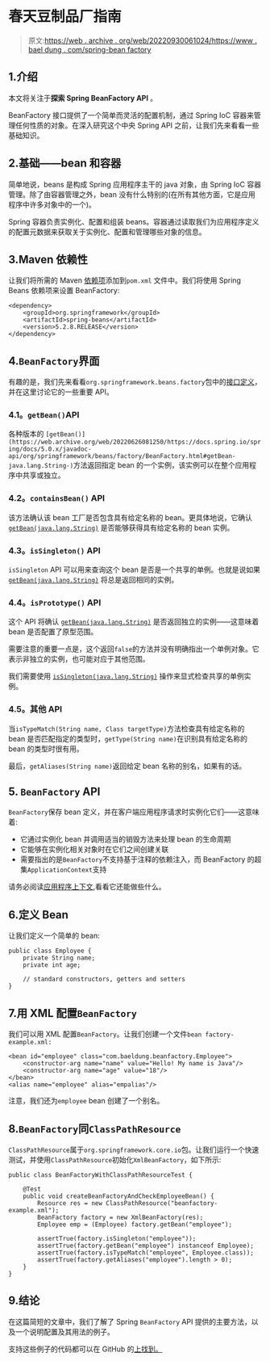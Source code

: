 # 春天豆制品厂指南

> 原文:[https://web . archive . org/web/20220930061024/https://www . bael dung . com/spring-bean factory](https://web.archive.org/web/20220930061024/https://www.baeldung.com/spring-beanfactory)

## 1.介绍

本文将关注于**探索 Spring BeanFactory API** 。

BeanFactory 接口提供了一个简单而灵活的配置机制，通过 Spring IoC 容器来管理任何性质的对象。在深入研究这个中央 Spring API 之前，让我们先来看看一些基础知识。

## 2.基础——bean 和容器

简单地说，beans 是构成 Spring 应用程序主干的 java 对象，由 Spring IoC 容器管理。除了由容器管理之外，bean 没有什么特别的(在所有其他方面，它是应用程序中许多对象中的一个)。

Spring 容器负责实例化、配置和组装 beans。容器通过读取我们为应用程序定义的配置元数据来获取关于实例化、配置和管理哪些对象的信息。

## 3.Maven 依赖性

让我们将所需的 Maven [依赖项](https://web.archive.org/web/20220626081250/https://search.maven.org/classic/#search%7Cga%7C1%7Cg%3A%22org.springframework%22%20AND%20a%3A%22spring-beans%22)添加到`pom.xml` 文件中。我们将使用 Spring Beans 依赖项来设置 BeanFactory:

```
<dependency>
    <groupId>org.springframework</groupId>
    <artifactId>spring-beans</artifactId>
    <version>5.2.8.RELEASE</version>
</dependency>
```

## 4.`BeanFactory`界面

有趣的是，我们先来看看`org.springframework.beans.factory`包中的[接口定义](https://web.archive.org/web/20220626081250/https://github.com/spring-projects/spring-framework/blob/master/spring-beans/src/main/java/org/springframework/beans/factory/BeanFactory.java)，并在这里讨论它的一些重要 API。

### **4.1。`getBean()`API**

各种版本的 `[getBean()](https://web.archive.org/web/20220626081250/https://docs.spring.io/spring/docs/5.0.x/javadoc-api/org/springframework/beans/factory/BeanFactory.html#getBean-java.lang.String-)`方法返回指定 bean 的一个实例，该实例可以在整个应用程序中共享或独立。

### **4.2。`containsBean()` API**

该方法确认该 bean 工厂是否包含具有给定名称的 bean。更具体地说，它确认 [`getBean(java.lang.String)`](https://web.archive.org/web/20220626081250/https://docs.spring.io/spring/docs/5.0.x/javadoc-api/org/springframework/beans/factory/BeanFactory.html#getBean-java.lang.String-) 是否能够获得具有给定名称的 bean 实例。

### **4.3。`isSingleton()` API**

`isSingleton` API 可以用来查询这个 bean 是否是一个共享的单例。也就是说如果 [`getBean(java.lang.String)`](https://web.archive.org/web/20220626081250/https://docs.spring.io/spring/docs/5.0.x/javadoc-api/org/springframework/beans/factory/BeanFactory.html#getBean-java.lang.String-) 将总是返回相同的实例。

### **4.4。`isPrototype()` API**

这个 API 将确认 [`getBean(java.lang.String)`](https://web.archive.org/web/20220626081250/https://docs.spring.io/spring/docs/5.0.x/javadoc-api/org/springframework/beans/factory/BeanFactory.html#getBean-java.lang.String-) 是否返回独立的实例——这意味着 bean 是否配置了原型范围。

需要注意的重要一点是，这个返回`false`的方法并没有明确指出一个单例对象。它表示非独立的实例，也可能对应于其他范围。

我们需要使用 [`isSingleton(java.lang.String)`](https://web.archive.org/web/20220626081250/https://docs.spring.io/spring/docs/5.0.x/javadoc-api/org/springframework/beans/factory/BeanFactory.html#isSingleton-java.lang.String-) 操作来显式检查共享的单例实例。

### **4.5。其他 API**

当`isTypeMatch(String name, Class targetType)`方法检查具有给定名称的 bean 是否匹配指定的类型时，`getType(String name)`在识别具有给定名称的 bean 的类型时很有用。

最后，`getAliases(String name)`返回给定 bean 名称的别名，如果有的话。

## 5\. `BeanFactory` API

`BeanFactory`保存 bean 定义，并在客户端应用程序请求时实例化它们——这意味着:

*   它通过实例化 bean 并调用适当的销毁方法来处理 bean 的生命周期
*   它能够在实例化相关对象时在它们之间创建关联
*   需要指出的是`BeanFactory`不支持基于注释的依赖注入，而 BeanFactory 的超集`ApplicationContext`支持

请务必阅读[应用程序上下文](https://web.archive.org/web/20220626081250/https://docs.spring.io/spring/docs/3.0.0.M3/reference/html/ch04s08.html),看看它还能做些什么。

## 6.定义 Bean

让我们定义一个简单的 bean:

```
public class Employee {
    private String name;
    private int age;

    // standard constructors, getters and setters
}
```

## 7.用 XML 配置`BeanFactory`

我们可以用 XML 配置`BeanFactory`。让我们创建一个文件`bean factory-example.xml:`

```
<bean id="employee" class="com.baeldung.beanfactory.Employee">
    <constructor-arg name="name" value="Hello! My name is Java"/>
    <constructor-arg name="age" value="18"/>
</bean>    
<alias name="employee" alias="empalias"/>
```

注意，我们还为`employee` bean 创建了一个别名。

## 8.`BeanFactory`同`ClassPathResource`

`ClassPathResource`属于`org.springframework.core.io`包。让我们运行一个快速测试，并使用`ClassPathResource`初始化`XmlBeanFactory`，如下所示:

```
public class BeanFactoryWithClassPathResourceTest {

    @Test
    public void createBeanFactoryAndCheckEmployeeBean() {
        Resource res = new ClassPathResource("beanfactory-example.xml");
        BeanFactory factory = new XmlBeanFactory(res);
        Employee emp = (Employee) factory.getBean("employee");

        assertTrue(factory.isSingleton("employee"));
        assertTrue(factory.getBean("employee") instanceof Employee);
        assertTrue(factory.isTypeMatch("employee", Employee.class));
        assertTrue(factory.getAliases("employee").length > 0);
    }
}
```

## 9.结论

在这篇简短的文章中，我们了解了 Spring `BeanFactory` API 提供的主要方法，以及一个说明配置及其用法的例子。

支持这些例子的代码都可以在 GitHub 的[上找到。](https://web.archive.org/web/20220626081250/https://github.com/eugenp/tutorials/tree/master/spring-core-3/src/test/java/com/baeldung/beanfactory)